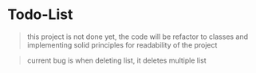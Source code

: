 # Todo-List

> this project is not done yet, the code will be refactor to classes and implementing solid principles for readability of the project


> current bug is when deleting list, it deletes multiple list